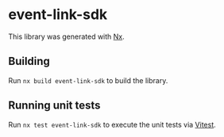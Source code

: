 # event-link-sdk

This library was generated with [Nx](https://nx.dev).

## Building

Run `nx build event-link-sdk` to build the library.

## Running unit tests

Run `nx test event-link-sdk` to execute the unit tests via [Vitest](https://vitest.dev/).
